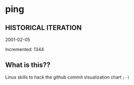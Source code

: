 # ping

## HISTORICAL ITERATION
2001-02-05

Incremented: 1344

## What is this?? 
Linux skills to hack the github commit visualization chart `;-)`
